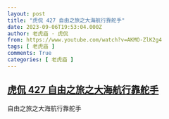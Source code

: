 ```yaml
---
layout: post
title: "虎侃 427 自由之旅之大海航行靠舵手"
date: 2023-09-06T19:53:04.000Z
author: 老虎庙 · 虎侃
from: https://www.youtube.com/watch?v=AKMO-ZlK2g4
tags: [ 老虎庙 ]
comments: True
categories: [ 老虎庙 ]
---
```

<!--1694029984000-->
[虎侃 427 自由之旅之大海航行靠舵手](https://www.youtube.com/watch?v=AKMO-ZlK2g4)
------

<div>
自由之旅之大海航行靠舵手
</div>
